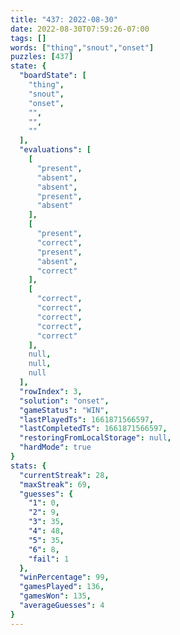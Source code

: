```yaml
---
title: "437: 2022-08-30"
date: 2022-08-30T07:59:26-07:00
tags: []
words: ["thing","snout","onset"]
puzzles: [437]
state: {
  "boardState": [
    "thing",
    "snout",
    "onset",
    "",
    "",
    ""
  ],
  "evaluations": [
    [
      "present",
      "absent",
      "absent",
      "present",
      "absent"
    ],
    [
      "present",
      "correct",
      "present",
      "absent",
      "correct"
    ],
    [
      "correct",
      "correct",
      "correct",
      "correct",
      "correct"
    ],
    null,
    null,
    null
  ],
  "rowIndex": 3,
  "solution": "onset",
  "gameStatus": "WIN",
  "lastPlayedTs": 1661871566597,
  "lastCompletedTs": 1661871566597,
  "restoringFromLocalStorage": null,
  "hardMode": true
}
stats: {
  "currentStreak": 28,
  "maxStreak": 69,
  "guesses": {
    "1": 0,
    "2": 9,
    "3": 35,
    "4": 48,
    "5": 35,
    "6": 8,
    "fail": 1
  },
  "winPercentage": 99,
  "gamesPlayed": 136,
  "gamesWon": 135,
  "averageGuesses": 4
}
---
```


<!-- more -->
